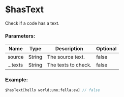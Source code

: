 # $hasText
Check if a code has a text.

### Parameters:
| Name        | Type        | Description                          | Optional |
| ----------- | ----------- | ------------------------------------ | -------- |
| source      | String      | The source text.                     | false    |
| ...texts    | String      | The texts to check.                  | false    |

### Example:
```js
$hasText[hello world;uno;fella;ew] // false
```
